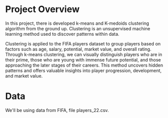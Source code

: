 # Project Overview
In this project, there is developed k-means and K-medoids clustering algorithm from the ground up. Clustering is an unsupervised machine 
learning method used to discover patterns within data.

Clustering is applied to the FIFA players dataset to group players based on factors such as age, salary, potential, market value, and overall rating.
Through k-means clustering, we can visually distinguish players who are in their prime, those who are young with immense future potential, 
and those approaching the later stages of their careers. This method uncovers hidden patterns and offers valuable insights into player progression, 
development, and market value.
# Data
We'll be using data from FIFA, file players_22.csv.

